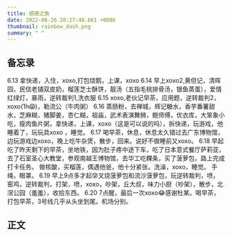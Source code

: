 ```yaml
---
title: 顺德之旅
date: 2022-06-26 20:27:48.661 +0800
thumbnail: rainbow_dash.png
summary: " "
---
```


## 备忘录

6.13
拿快递，入住，xoxo,打包烧鹅，上课，xoxo
6.14
早上xoxo2,黄但记，清晖园，民信老铺双皮奶，榴莲芝士酥饼，靓汤（五指毛桃排骨汤，银鱼蒸蛋），爱情红绿灯，暴雨，逆转裁判1,洗衣服
6.15
xoxo,老伙记早茶，应用题，逆转裁判2，xoxo(1h😱)，勒流公（牛肉粥）
6.16
蒸肠粉，去禅城，辉记糖水，香芋番薯甜水，芝麻糊，猪脚姜，杏仁糊，祖庙，武术表演舞狮，鲍师傅，优衣库，大笨象小吃，瘦肉鱼片粥，拿快递，上课，xoxo（这是可以说的吗），拆快递，玩游戏，他睡着了，玩玩具xoxo ，睡觉。
6.17
喝早茶，休息，休息太久错过去广东博物馆，边玩游戏边xoxo，晚上吃牛杂煲，散步，回来。说好不做睡前又xoxo。
6.18
早起吃了昨天剩下的早茶，坐地铁，因为肚子疼中途下车，吃了日本意式餐厅萨莉亚，去了石室圣心大教堂，参观南越王博物馆，去华工吃粿条，买了菠萝包，路上完成打卡任务。
做核酸，买榴莲，偶遇他爸，他十分紧张。洗澡，xoxo，睡觉。
手绳，眼罩。
6.19
早上9点多才起😰叉烧菠萝包和流沙菠萝包，玩逆转裁判，喷，窑鸡，逆转裁判，打架，喷，xoxo，吵架，丘大叔，味力小厨（吵架），散步，北滘公园（羞羞），收拾东西。
6.20
7点醒，最后一次xoxo😂感谢杜某。喝早茶，打包早茶，3号线几乎从头坐到尾。机场分别。

## 正文
